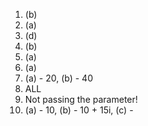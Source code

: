 1. (b)
2. (a)
3. (d)
4. (b)
5. (a)
6. (a)
7. (a) - 20, (b) - 40
8. ALL 
9. Not passing the parameter!
10. (a) - 10, (b) - 10 + 15i, (c) - 